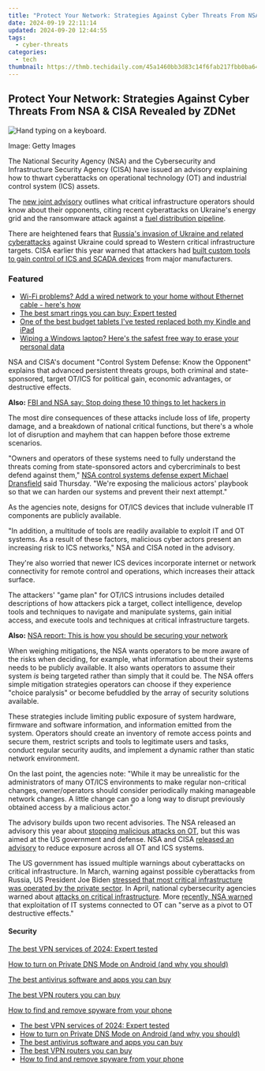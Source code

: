 ```yaml
---
title: "Protect Your Network: Strategies Against Cyber Threats From NSA & CISA Revealed by ZDNet"
date: 2024-09-19 22:11:14
updated: 2024-09-20 12:44:55
tags:
  - cyber-threats
categories:
  - tech
thumbnail: https://thmb.techidaily.com/45a1460bb3d83c14f6fab217fbb0ba6456c10cd4af0bd545fe595145134aa150.jpg
---
```


## Protect Your Network: Strategies Against Cyber Threats From NSA & CISA Revealed by ZDNet

![Hand typing on a keyboard.](https://www.zdnet.com/a/img/resize/c718e42c19d2fe0e34ab50c9d4a256f15212af84/2022/02/16/dcea0eae-86e4-40d6-92c7-1f25e2d9ee0d/getty-hacker-hands-on-a-keyboard.jpg?auto=webp&width=1280)

Image: Getty Images

The National Security Agency (NSA) and the Cybersecurity and Infrastructure Security Agency (CISA) have issued an advisory explaining how to thwart cyberattacks on operational technology (OT) and industrial control system (ICS) assets. 

The [new joint advisory](https://media.defense.gov/2022/Sep/22/2003083007/-1/-1/0/CSA%5FICS%5FKnow%5Fthe%5FOpponent%5F.PDF) outlines what critical infrastructure operators should know about their opponents, citing recent cyberattacks on Ukraine's energy grid and the ransomware attack against a [fuel distribution pipeline](https://www.zdnet.com/article/white-house-says-person-behind-colonial-pipeline-ransomware-attack-nabbed-during-russian-raid/). 

There are heightened fears that [Russia's invasion of Ukraine and related cyberattacks](https://www.zdnet.com/article/microsoft-russia-has-launched-hundreds-of-cyberattacks-against-ukraine/) against Ukraine could spread to Western critical infrastructure targets. CISA earlier this year warned that attackers had [built custom tools to gain control of ICS and SCADA devices](https://www.zdnet.com/article/us-warning-hackers-have-built-tools-to-attack-these-key-industrial-control-systems/) from major manufacturers. 

### Featured

* [Wi-Fi problems? Add a wired network to your home without Ethernet cable - here's how](https://www.zdnet.com/article/wi-fi-problems-how-to-add-a-wired-network-to-your-home-without-ethernet-cable/)
* [The best smart rings you can buy: Expert tested](https://www.zdnet.com/article/best-smart-ring/)
* [One of the best budget tablets I've tested replaced both my Kindle and iPad](https://www.zdnet.com/article/one-of-the-best-budget-tablets-ive-tested-replaced-bot-my-kindle-and-ipad/)
* [Wiping a Windows laptop? Here's the safest free way to erase your personal data](https://www.zdnet.com/article/wiping-a-windows-laptop-heres-the-safest-free-way-to-erase-your-personal-data/)

NSA and CISA's document "Control System Defense: Know the Opponent" explains that advanced persistent threats groups, both criminal and state-sponsored, target OT/ICS for political gain, economic advantages, or destructive effects. 

**Also:** [FBI and NSA say: Stop doing these 10 things to let hackers in](https://www.zdnet.com/article/fbi-and-nsa-say-stop-doing-these-10-things-that-let-the-hackers-in/)

The most dire consequences of these attacks include loss of life, property damage, and a breakdown of national critical functions, but there's a whole lot of disruption and mayhem that can happen before those extreme scenarios. 

"Owners and operators of these systems need to fully understand the threats coming from state-sponsored actors and cybercriminals to best defend against them," [NSA control systems defense expert Michael Dransfield](https://www.nsa.gov/Press-Room/Press-Releases-Statements/Press-Release-View/Article/3167259/nsa-cisa-how-cyber-actors-compromise-otics-and-how-to-defend-against-it/) said Thursday. "We're exposing the malicious actors' playbook so that we can harden our systems and prevent their next attempt."

As the agencies note, designs for OT/ICS devices that include vulnerable IT components are publicly available. 

"In addition, a multitude of tools are readily available to exploit IT and OT systems. As a result of these factors, malicious cyber actors present an increasing risk to ICS networks," NSA and CISA noted in the advisory. 

They're also worried that newer ICS devices incorporate internet or network connectivity for remote control and operations, which increases their attack surface. 

The attackers' "game plan" for OT/ICS intrusions includes detailed descriptions of how attackers pick a target, collect intelligence, develop tools and techniques to navigate and manipulate systems, gain initial access, and execute tools and techniques at critical infrastructure targets.

**Also:** [NSA report: This is how you should be securing your network](https://www.zdnet.com/article/nsa-report-this-is-how-you-should-be-securing-your-network/)

When weighing mitigations, the NSA wants operators to be more aware of the risks when deciding, for example, what information about their systems needs to be publicly available. It also wants operators to assume their system _is_ being targeted rather than simply that it could be. The NSA offers simple mitigation strategies operators can choose if they experience "choice paralysis" or become befuddled by the array of security solutions available.

These strategies include limiting public exposure of system hardware, firmware and software information, and information emitted from the system. Operators should create an inventory of remote access points and secure them, restrict scripts and tools to legitimate users and tasks, conduct regular security audits, and implement a dynamic rather than static network environment. 

On the last point, the agencies note: "While it may be unrealistic for the administrators of many OT/ICS environments to make regular non-critical changes, owner/operators should consider periodically making manageable network changes. A little change can go a long way to disrupt previously obtained access by a malicious actor."

The advisory builds upon two recent advisories. The NSA released an advisory this year about [stopping malicious attacks on OT](https://media.defense.gov/2021/Apr/29/2002630479/-1/-1/0/CSA%5FSTOP-MCA-AGAINST-OT%5FUOO13672321.PDF), but this was aimed at the US government and defense. NSA and CISA [released an advisory](https://media.defense.gov/2020/Jul/23/2002462846/-1/-1/1/OT%5FADVISORY-DUAL-OFFICIAL-20200722.PDF) to reduce exposure across all OT and ICS systems.

The US government has issued multiple warnings about cyberattacks on critical infrastructure. In March, warning against possible cyberattacks from Russia, US President Joe Biden [stressed that most critical infrastructure was operated by the private sector](https://www.zdnet.com/article/biden-warns-organizations-to-harden-defences-against-russian-cyber-attacks/). In April, national cybersecurity agencies warned about [attacks on critical infrastructure](https://www.zdnet.com/article/five-eyes-advisory-warns-more-malicious-russian-cyber-activity-incoming/). More [recently, NSA warned](https://media.defense.gov/2021/Apr/29/2002630479/-1/-1/1/CSA%5FSTOP-MCA-AGAINST-OT%5FUOO13672321.PDF) that exploitation of IT systems connected to OT can "serve as a pivot to OT destructive effects." 

#### Security

[The best VPN services of 2024: Expert tested](https://www.zdnet.com/article/best-vpn/ "The best VPN services of 2024: Expert tested")

[How to turn on Private DNS Mode on Android (and why you should)](https://www.zdnet.com/article/how-to-turn-on-private-dns-mode-on-android-and-why-you-should/ "How to turn on Private DNS Mode on Android (and why you should)")

[The best antivirus software and apps you can buy](https://www.zdnet.com/article/best-antivirus/ "The best antivirus software and apps you can buy")

[The best VPN routers you can buy](https://www.zdnet.com/article/best-vpn-router/ "The best VPN routers you can buy")

[How to find and remove spyware from your phone](https://www.zdnet.com/article/how-to-find-and-remove-spyware-from-your-phone/ "How to find and remove spyware from your phone")

* [The best VPN services of 2024: Expert tested](https://www.zdnet.com/article/best-vpn/ "The best VPN services of 2024: Expert tested")
* [How to turn on Private DNS Mode on Android (and why you should)](https://www.zdnet.com/article/how-to-turn-on-private-dns-mode-on-android-and-why-you-should/ "How to turn on Private DNS Mode on Android (and why you should)")
* [The best antivirus software and apps you can buy](https://www.zdnet.com/article/best-antivirus/ "The best antivirus software and apps you can buy")
* [The best VPN routers you can buy](https://www.zdnet.com/article/best-vpn-router/ "The best VPN routers you can buy")
* [How to find and remove spyware from your phone](https://www.zdnet.com/article/how-to-find-and-remove-spyware-from-your-phone/ "How to find and remove spyware from your phone")

<ins class="adsbygoogle"
     style="display:block"
     data-ad-format="autorelaxed"
     data-ad-client="ca-pub-7571918770474297"
     data-ad-slot="1223367746"></ins>



<ins class="adsbygoogle"
     style="display:block"
     data-ad-client="ca-pub-7571918770474297"
     data-ad-slot="8358498916"
     data-ad-format="auto"
     data-full-width-responsive="true"></ins>
